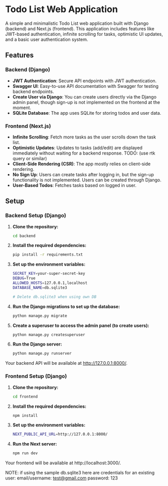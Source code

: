 # Todo List Web Application

A simple and minimalistic Todo List web application built with Django (backend) and Next.js (frontend). This application includes features like JWT-based authentication, infinite scrolling for tasks, optimistic UI updates, and a basic user authentication system.

## Features

### Backend (Django)
- **JWT Authentication**: Secure API endpoints with JWT authentication.
- **Swagger UI**: Easy-to-use API documentation with Swagger for testing backend endpoints.
- **Create User via Django**: You can create users directly via the Django admin panel, though sign-up is not implemented on the frontend at the moment.
- **SQLite Database**: The app uses SQLite for storing todos and user data.

### Frontend (Next.js)
- **Infinite Scrolling**: Fetch more tasks as the user scrolls down the task list.
- **Optimistic Updates**: Updates to tasks (add/edit) are displayed immediately without waiting for a backend response. TODO: (use rtk query or similar)
- **Client-Side Rendering (CSR)**: The app mostly relies on client-side rendering.
- **No Sign Up**: Users can create tasks after logging in, but the sign-up functionality is not implemented. Users can be created through Django.
- **User-Based Todos**: Fetches tasks based on logged in user.

## Setup

### Backend Setup (Django)

1. **Clone the repository:**
   ```bash
   cd backend

2. **Install the required dependencies:**
   ```bash
   pip install -r requirements.txt

3. **Set up the environment variables:**
   ```bash
   SECRET_KEY=your-super-secret-key
   DEBUG=True
   ALLOWED_HOSTS=127.0.0.1,localhost
   DATABASE_NAME=db.sqlite3

   # Delete db.sqlite3 when using own DB

4. **Run the Django migrations to set up the database:**
   ```bash
   python manage.py migrate

5. **Create a superuser to access the admin panel (to create users):**
   ```bash
   python manage.py createsuperuser

6. **Run the Django server:**
   ```bash
   python manage.py runserver

Your backend API will be available at http://127.0.0.1:8000/.


### Frontend Setup (Django)

1. **Clone the repository:**
   ```bash
   cd frontend

2. **Install the required dependencies:**
   ```bash
   npm install

3. **Set up the environment variables:**
   ```bash
   NEXT_PUBLIC_API_URL=http://127.0.0.1:8000/

4. **Run the Next server:**
   ```bash
   npm run dev

Your frontend will be available at http://localhost:3000/.


NOTE: if using the sample db.sqlite3 here are credentials for an existing user:
email/username: test@gmail.com
password: 123
